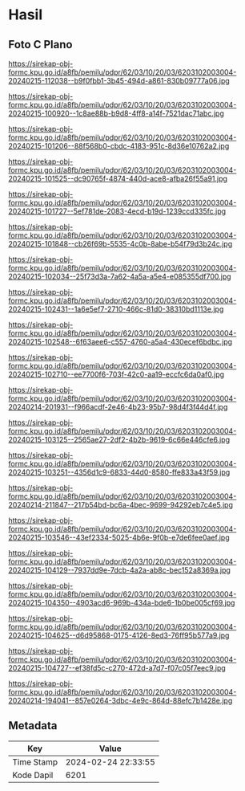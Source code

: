 # Hasil

## Foto C Plano

https://sirekap-obj-formc.kpu.go.id/a8fb/pemilu/pdpr/62/03/10/20/03/6203102003004-20240215-112038--b9f0fbb1-3b45-494d-a861-830b09777a06.jpg

https://sirekap-obj-formc.kpu.go.id/a8fb/pemilu/pdpr/62/03/10/20/03/6203102003004-20240215-100920--1c8ae88b-b9d8-4ff8-a14f-7521dac71abc.jpg

https://sirekap-obj-formc.kpu.go.id/a8fb/pemilu/pdpr/62/03/10/20/03/6203102003004-20240215-101206--88f568b0-cbdc-4183-951c-8d36e10762a2.jpg

https://sirekap-obj-formc.kpu.go.id/a8fb/pemilu/pdpr/62/03/10/20/03/6203102003004-20240215-101525--dc90765f-4874-440d-ace8-afba26f55a91.jpg

https://sirekap-obj-formc.kpu.go.id/a8fb/pemilu/pdpr/62/03/10/20/03/6203102003004-20240215-101727--5ef781de-2083-4ecd-b19d-1239ccd335fc.jpg

https://sirekap-obj-formc.kpu.go.id/a8fb/pemilu/pdpr/62/03/10/20/03/6203102003004-20240215-101848--cb26f69b-5535-4c0b-8abe-b54f79d3b24c.jpg

https://sirekap-obj-formc.kpu.go.id/a8fb/pemilu/pdpr/62/03/10/20/03/6203102003004-20240215-102034--25f73d3a-7a62-4a5a-a5e4-e085355df700.jpg

https://sirekap-obj-formc.kpu.go.id/a8fb/pemilu/pdpr/62/03/10/20/03/6203102003004-20240215-102431--1a6e5ef7-2710-466c-81d0-38310bd1113e.jpg

https://sirekap-obj-formc.kpu.go.id/a8fb/pemilu/pdpr/62/03/10/20/03/6203102003004-20240215-102548--6f63aee6-c557-4760-a5a4-430ecef6bdbc.jpg

https://sirekap-obj-formc.kpu.go.id/a8fb/pemilu/pdpr/62/03/10/20/03/6203102003004-20240215-102710--ee7700f6-703f-42c0-aa19-eccfc6da0af0.jpg

https://sirekap-obj-formc.kpu.go.id/a8fb/pemilu/pdpr/62/03/10/20/03/6203102003004-20240214-201931--f966acdf-2e46-4b23-95b7-98d4f3f44d4f.jpg

https://sirekap-obj-formc.kpu.go.id/a8fb/pemilu/pdpr/62/03/10/20/03/6203102003004-20240215-103125--2565ae27-2df2-4b2b-9619-6c66e446cfe6.jpg

https://sirekap-obj-formc.kpu.go.id/a8fb/pemilu/pdpr/62/03/10/20/03/6203102003004-20240215-103251--4356d1c9-6833-44d0-8580-ffe833a43f59.jpg

https://sirekap-obj-formc.kpu.go.id/a8fb/pemilu/pdpr/62/03/10/20/03/6203102003004-20240214-211847--217b54bd-bc6a-4bec-9699-94292eb7c4e5.jpg

https://sirekap-obj-formc.kpu.go.id/a8fb/pemilu/pdpr/62/03/10/20/03/6203102003004-20240215-103546--43ef2334-5025-4b6e-9f0b-e7de6fee0aef.jpg

https://sirekap-obj-formc.kpu.go.id/a8fb/pemilu/pdpr/62/03/10/20/03/6203102003004-20240215-104129--7937dd9e-7dcb-4a2a-ab8c-bec152a8369a.jpg

https://sirekap-obj-formc.kpu.go.id/a8fb/pemilu/pdpr/62/03/10/20/03/6203102003004-20240215-104350--4903acd6-969b-434a-bde6-1b0be005cf69.jpg

https://sirekap-obj-formc.kpu.go.id/a8fb/pemilu/pdpr/62/03/10/20/03/6203102003004-20240215-104625--d6d95868-0175-4126-8ed3-76ff95b577a9.jpg

https://sirekap-obj-formc.kpu.go.id/a8fb/pemilu/pdpr/62/03/10/20/03/6203102003004-20240215-104727--ef38fd5c-c270-472d-a7d7-f07c05f7eec9.jpg

https://sirekap-obj-formc.kpu.go.id/a8fb/pemilu/pdpr/62/03/10/20/03/6203102003004-20240214-194041--857e0264-3dbc-4e9c-864d-88efc7b1428e.jpg


## Metadata

| Key        | Value               |
| ---------- | ------------------- |
| Time Stamp | 2024-02-24 22:33:55 |
| Kode Dapil | 6201                |



